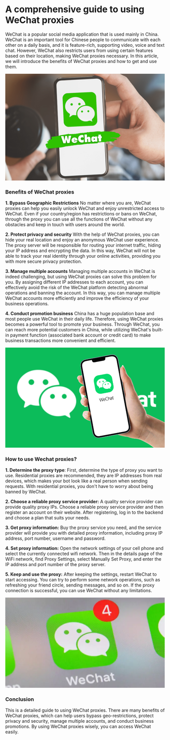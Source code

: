 # A comprehensive guide to using WeChat proxies

WeChat is a popular social media application that is used mainly in China. WeChat is an important tool for Chinese people to communicate with each other on a daily basis, and it is feature-rich, supporting video, voice and text chat. However, WeChat also restricts users from using certain features based on their location, making WeChat proxies necessary. In this article, we will introduce the benefits of WeChat proxies and how to get and use them.

![proxy IP](https://github.com/IPXProxy/Types-of-proxy-servers/blob/main/Types-of-proxy-servers/WeChat%20proxies1.png)

<h3>Benefits of WeChat proxies</h3>

**1. Bypass Geographic Restrictions**
No matter where you are, WeChat proxies can help you easily unlock WeChat and enjoy unrestricted access to WeChat. Even if your country/region has restrictions or bans on WeChat, through the proxy you can use all the functions of WeChat without any obstacles and keep in touch with users around the world.

**2. Protect privacy and security**
With the help of WeChat proxies, you can hide your real location and enjoy an anonymous WeChat user experience. The proxy server will be responsible for routing your internet traffic, hiding your IP address and encrypting the data. In this way, WeChat will not be able to track your real identity through your online activities, providing you with more secure privacy protection.

**3. Manage multiple accounts**
Managing multiple accounts in WeChat is indeed challenging, but using WeChat proxies can solve this problem for you. By assigning different IP addresses to each account, you can effectively avoid the risk of the WeChat platform detecting abnormal operations and banning the account. In this way, you can manage multiple WeChat accounts more efficiently and improve the efficiency of your business operations.

**4. Conduct promotion business**
China has a huge population base and most people use WeChat in their daily life. Therefore, using WeChat proxies becomes a powerful tool to promote your business. Through WeChat, you can reach more potential customers in China, while utilizing WeChat's built-in payment function (associated bank account or credit card) to make business transactions more convenient and efficient.

![proxy IP](https://github.com/IPXProxy/Types-of-proxy-servers/blob/main/Types-of-proxy-servers/WeChat%20proxies2.png)

<h3>How to use Wechat proxies?</h3>

 **1. Determine the proxy type**: First, determine the type of proxy you want to use. Residential proxies are recommended, they are IP addresses from real devices, which makes your bot look like a real person when sending requests. With residential proxies, you don't have to worry about being banned by WeChat.

**2. Choose a reliable proxy service provider:** A quality service provider can provide quality proxy IPs. Choose a reliable proxy service provider and then register an account on their website. After registering, log in to the backend and choose a plan that suits your needs.

**3. Get proxy information:** Buy the proxy service you need, and the service provider will provide you with detailed proxy information, including proxy IP address, port number, username and password.

**4. Set proxy information:** Open the network settings of your cell phone and select the currently connected wifi network. Then in the details page of the WiFi network, find Proxy Settings, select Manually Set Proxy, and enter the IP address and port number of the proxy server.

**5. Keep and use the proxy:** After keeping the settings, restart WeChat to start accessing. You can try to perform some network operations, such as refreshing your friend circle, sending messages, and so on. If the proxy connection is successful, you can use WeChat without any limitations.

![proxy IP](https://github.com/IPXProxy/Types-of-proxy-servers/blob/main/Types-of-proxy-servers/WeChat%20proxies3.png)

  <h3>Conclusion</h3>
This is a detailed guide to using WeChat proxies. There are many benefits of WeChat proxies, which can help users bypass geo-restrictions, protect privacy and security, manage multiple accounts, and conduct business promotions. By using WeChat proxies wisely, you can access WeChat easily.
